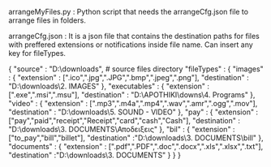arrangeMyFiles.py : Python script that needs the arrangeCfg.json file to arrange files in folders.

arrangeCfg.json : It is a json file that contains the destination paths for files with preffered extensions or notifications inside file name.
                  Can insert any key for fileTypes.

{
"source" : "D:\\downloads",  # source files directory
"fileTypes" : {
          "images" : {
                        "extension" : [".ico",".jpg",".JPG",".bmp",".jpeg",".png"],
                        "destination" : "D:\\downloads\\2. IMAGES"
                        },
          "executables" : {
                        "extension" : [".exe",".msi",".msu"],
                        "destination" : "D:\\APOTHIKI\\downs\\4. Programs"
                        },
          "video" : {
                        "extension" : [".mp3",".m4a",".mp4",".wav",".amr",".ogg",".mov"],
                        "destination" : "D:\\downloads\\5. SOUND - VIDEO"
                        },
          "pay" : {
                        "extension" : ["pay","paid","receipt","Receipt","card","cash","Cash"],
                        "destination" : "D:\\downloads\\3. DOCUMENTS\\Αποδειξεις"
                        },
          "bil" : {
                        "extension" : ["to_pay","bill","billet"],
                        "destination" :"D:\\downloads\\3. DOCUMENTS\\bill"
                        },
          "documents" : {
                        "extension" : [".pdf",".PDF",".doc",".docx",".xls",".xlsx",".txt"],
                        "destination" :"D:\\downloads\\3. DOCUMENTS"
                        }
          }
}
